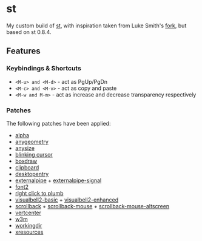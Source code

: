 # st
My custom build of [st](https://st.suckless.org/), with inspiration taken from Luke Smith's [fork](https://github.com/LukeSmithxyz/st), but based on st 0.8.4.

## Features
### Keybindings & Shortcuts
- `<M-u> and <M-d>` - act as PgUp/PgDn
- `<M-c> and <M-v>` - act as copy and paste
- `<M-w and M-m>` - act as increase and decrease transparency respectively
### Patches
The following patches have been applied:
-  [alpha](https://st.suckless.org/patches/alpha/st-alpha-0.8.2.diff)
-  [anygeometry](https://st.suckless.org/patches/anygeometry/st-anygeometry-0.8.1.diff)
-  [anysize](https://st.suckless.org/patches/anysize/st-anysize-20201003-407a3d0.diff)
-  [blinking cursor](https://st.suckless.org/patches/blinking_cursor/st-blinking_cursor-20200531-a2a7044.diff)
-  [boxdraw](https://st.suckless.org/patches/boxdraw/st-boxdraw_v2-0.8.3.diff)
-  [clipboard](https://st.suckless.org/patches/clipboard/st-clipboard-20180309-c5ba9c0.diff)
-  [desktopentry](https://st.suckless.org/patches/desktopentry/st-desktopentry-0.8.2.diff)
-  [externalpipe](https://st.suckless.org/patches/externalpipe/st-externalpipe-0.8.4.diff) + [externalpipe-signal](https://st.suckless.org/patches/externalpipe-signal/st-externalpipe-signal-0.8.2.diff)
-  [font2](https://st.suckless.org/patches/font2/st-font2-20190416-ba72400.diff)
-  [right click to plumb](https://st.suckless.org/patches/right_click_to_plumb/simple_plumb.diff)
-  [visualbell2-basic](https://st.suckless.org/patches/visualbell2/st-visualbell2-basic-2020-05-13-045a0fa.diff) + [visualbell2-enhanced](https://st.suckless.org/patches/visualbell2/st-visualbell2-enhanced-2020-05-13-045a0fa.diff)
-  [scrollback](https://st.suckless.org/patches/scrollback/st-scrollback-20200419-72e3f6c.diff) + [scrollback-mouse](https://st.suckless.org/patches/scrollback/st-scrollback-mouse-20191024-a2c479c.diff) + [scrollback-mouse-altscreen](https://st.suckless.org/patches/scrollback/st-scrollback-mouse-altscreen-20200416-5703aa0.diff)
-  [vertcenter](https://st.suckless.org/patches/vertcenter/st-vertcenter-20180320-6ac8c8a.diff)
-  [w3m](https://st.suckless.org/patches/w3m/st-w3m-0.8.3.diff)
-  [workingdir](https://st.suckless.org/patches/workingdir/st-workingdir-20200317-51e19ea.diff)
-  [xresources](https://st.suckless.org/patches/xresources/st-xresources-20200604-9ba7ecf.diff)
